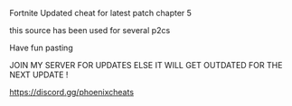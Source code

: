 Fortnite Updated cheat for latest patch chapter 5

this source has been used for several p2cs

Have fun pasting

JOIN MY SERVER FOR UPDATES ELSE IT WILL GET OUTDATED FOR THE NEXT UPDATE ! 
 
https://discord.gg/phoenixcheats

